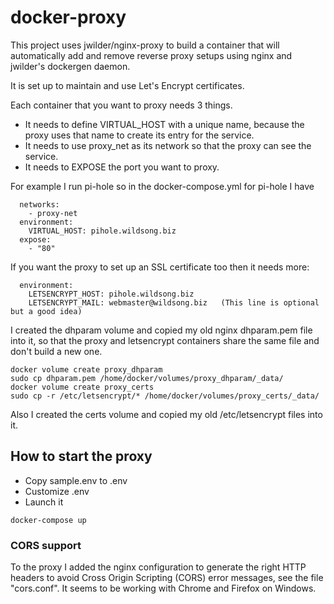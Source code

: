 # docker-proxy

This project uses jwilder/nginx-proxy to build a container that
will automatically add and remove reverse proxy setups using nginx
and jwilder's dockergen daemon.

It is set up to maintain and use Let's Encrypt certificates.

Each container that you want to proxy needs 3 things.

* It needs to define VIRTUAL_HOST with a unique name, because the proxy
uses that name to create its entry for the service.
* It needs to use proxy_net as its network so that the proxy can see the service.
* It needs to EXPOSE the port you want to proxy. 

For example I run pi-hole so in the docker-compose.yml for pi-hole I have

````
  networks:
    - proxy-net
  environment:
    VIRTUAL_HOST: pihole.wildsong.biz
  expose:
    - "80"
````

If you want the proxy to set up an SSL certificate too then it needs more:

````
  environment:
    LETSENCRYPT_HOST: pihole.wildsong.biz
    LETSENCRYPT_MAIL: webmaster@wildsong.biz   (This line is optional but a good idea)
````

I created the dhparam volume and copied my old nginx dhparam.pem file
into it, so that the proxy and letsencrypt containers share the same
file and don't build a new one.

````
docker volume create proxy_dhparam
sudo cp dhparam.pem /home/docker/volumes/proxy_dhparam/_data/
docker volume create proxy_certs
sudo cp -r /etc/letsencrypt/* /home/docker/volumes/proxy_certs/_data/
````

Also I created the certs volume and copied my old /etc/letsencrypt
files into it.

## How to start the proxy

* Copy sample.env to .env
* Customize .env
* Launch it
````
docker-compose up
````

### CORS support

To the proxy I added the nginx configuration to generate the right
HTTP headers to avoid Cross Origin Scripting (CORS) error messages,
see the file "cors.conf". It seems to be working with Chrome and
Firefox on Windows.

